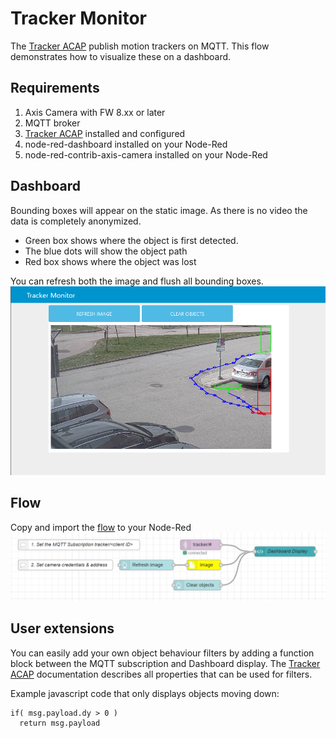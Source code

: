 # Tracker Monitor
The [Tracker ACAP](https://github.com/pandosme/acaps/tree/master/tracker) publish motion trackers on MQTT.  This flow demonstrates how to visualize these on a dashboard.


## Requirements
1. Axis Camera with FW 8.xx or later
2. MQTT broker
3. [Tracker ACAP](https://github.com/pandosme/acaps/tree/master/tracker) installed and configured
4. node-red-dashboard installed on your Node-Red
5. node-red-contrib-axis-camera installed on your Node-Red

## Dashboard
Bounding boxes will appear on the static image.  As there is no video the data is completely anonymized.

- Green box shows where the object is first detected.
- The blue dots will show the object path
- Red box shows where the object was lost

You can refresh both the image and flush all bounding boxes.
![Dashboard](pictures/dashboard.PNG)

## Flow
Copy and import the [flow](https://github.com/aintegration/flows/blob/master/fileupload/flow.json) to your Node-Red
![Flow](pictures/flow.PNG)

## User extensions
You can easily add your own object behaviour filters by adding a function block between the MQTT subscription and Dashboard display.
The [Tracker ACAP](https://github.com/pandosme/acaps/tree/master/tracker) documentation describes all properties that can be used for filters.

Example javascript code that only displays objects moving down:
```
if( msg.payload.dy > 0 )
  return msg.payload
```
